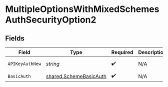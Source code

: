 # MultipleOptionsWithMixedSchemesAuthSecurityOption2


## Fields

| Field                                                            | Type                                                             | Required                                                         | Description                                                      | Example                                                          |
| ---------------------------------------------------------------- | ---------------------------------------------------------------- | ---------------------------------------------------------------- | ---------------------------------------------------------------- | ---------------------------------------------------------------- |
| `APIKeyAuthNew`                                                  | *string*                                                         | :heavy_check_mark:                                               | N/A                                                              | Token <YOUR_API_KEY>                                             |
| `BasicAuth`                                                      | [shared.SchemeBasicAuth](../../models/shared/schemebasicauth.md) | :heavy_check_mark:                                               | N/A                                                              |                                                                  |